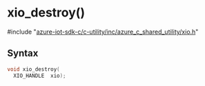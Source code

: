 # xio_destroy()

\#include "[azure-iot-sdk-c/c-utility/inc/azure_c_shared_utility/xio.h](../iot-c-ref-xio-h.md)"  

## Syntax

```C
void xio_destroy(
  XIO_HANDLE  xio);
```

